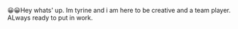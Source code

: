 😀😀Hey whats' up.
Im tyrine and i am here to be creative and a team player.
ALways ready to put in work.
